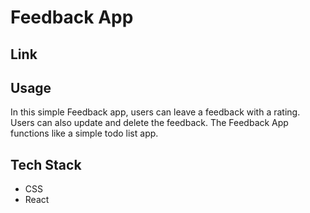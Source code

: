 # Feedback App

## Link

## Usage

In this simple Feedback app, users can leave a feedback with a rating. Users can also update and delete the feedback. The Feedback App functions like a simple todo list app.

## Tech Stack

- CSS
- React
